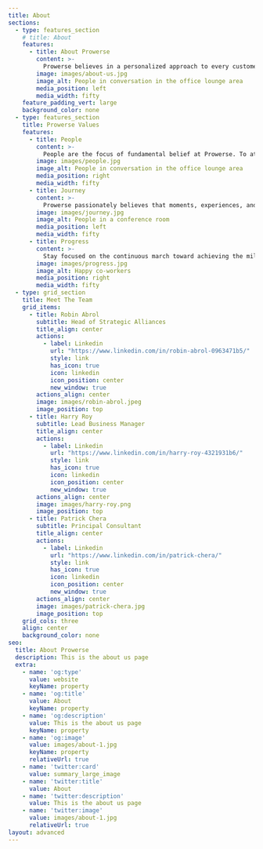 ```yaml
---
title: About
sections:
  - type: features_section
    # title: About
    features:
      - title: About Prowerse
        content: >-
          Prowerse believes in a personalized approach to every customer. The selection of development practice is tailored to customer's specific business needs. Be it classical methodologies, such as Waterfall or Prototype development, or modern approaches like Agile, Kanban, Lean or Extreme Programming, Prowerse ensures a timely delivery of the project.
        image: images/about-us.jpg
        image_alt: People in conversation in the office lounge area
        media_position: left
        media_width: fifty
    feature_padding_vert: large
    background_color: none
  - type: features_section
    title: Prowerse Values
    features:
      - title: People
        content: >-
          People are the focus of fundamental belief at Prowerse. To attract, hire and retain the best talents and provide first-class learning, growing & working experiences is the core Prowerse value.
        image: images/people.jpg
        image_alt: People in conversation in the office lounge area
        media_position: right
        media_width: fifty
      - title: Journey
        content: >-
          Prowerse passionately believes that moments, experiences, and memories shared by team while on a project delivery must be enjoyable & wholesome. As they say, Happiness is a journey, not a destination.
        image: images/journey.jpg
        image_alt: People in a conference room
        media_position: left
        media_width: fifty
      - title: Progress
        content: >-
          Stay focused on the continuous march toward achieving the milestones, the successes, and the breakthroughs.
        image: images/progress.jpg
        image_alt: Happy co-workers
        media_position: right
        media_width: fifty
  - type: grid_section
    title: Meet The Team
    grid_items:
      - title: Robin Abrol
        subtitle: Head of Strategic Alliances
        title_align: center
        actions:
          - label: Linkedin
            url: "https://www.linkedin.com/in/robin-abrol-0963471b5/"
            style: link
            has_icon: true
            icon: linkedin
            icon_position: center
            new_window: true
        actions_align: center
        image: images/robin-abrol.jpeg
        image_position: top
      - title: Harry Roy
        subtitle: Lead Business Manager
        title_align: center
        actions:
          - label: Linkedin
            url: "https://www.linkedin.com/in/harry-roy-4321931b6/"
            style: link
            has_icon: true
            icon: linkedin
            icon_position: center
            new_window: true
        actions_align: center
        image: images/harry-roy.png
        image_position: top
      - title: Patrick Chera
        subtitle: Principal Consultant
        title_align: center
        actions:
          - label: Linkedin
            url: "https://www.linkedin.com/in/patrick-chera/"
            style: link
            has_icon: true
            icon: linkedin
            icon_position: center
            new_window: true
        actions_align: center
        image: images/patrick-chera.jpg
        image_position: top
    grid_cols: three
    align: center
    background_color: none
seo:
  title: About Prowerse
  description: This is the about us page
  extra:
    - name: 'og:type'
      value: website
      keyName: property
    - name: 'og:title'
      value: About
      keyName: property
    - name: 'og:description'
      value: This is the about us page
      keyName: property
    - name: 'og:image'
      value: images/about-1.jpg
      keyName: property
      relativeUrl: true
    - name: 'twitter:card'
      value: summary_large_image
    - name: 'twitter:title'
      value: About
    - name: 'twitter:description'
      value: This is the about us page
    - name: 'twitter:image'
      value: images/about-1.jpg
      relativeUrl: true
layout: advanced
---
```

